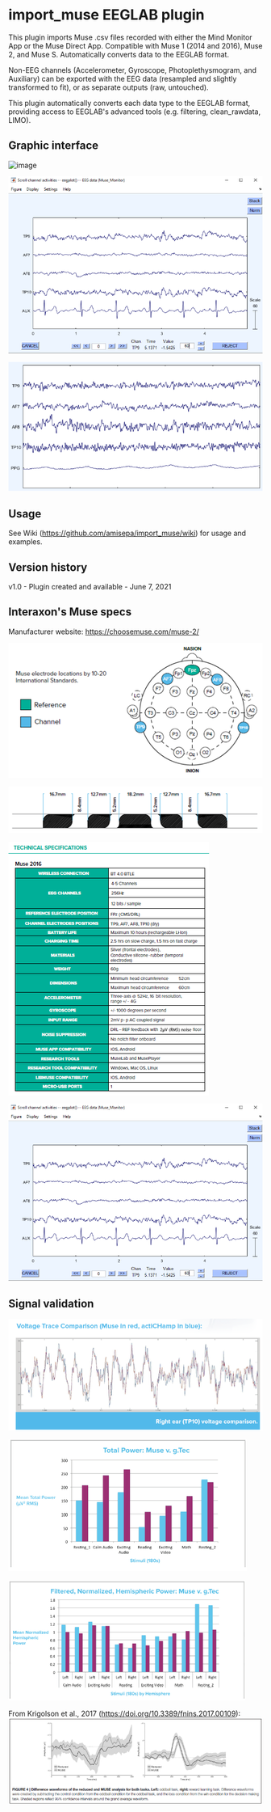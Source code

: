 # import_muse EEGLAB plugin

This plugin imports Muse .csv files recorded with either the Mind Monitor App or the Muse Direct App. Compatible with Muse 1 (2014 and 2016), Muse 2, and Muse S. Automatically converts data to the EEGLAB format. 

Non-EEG channels (Accelerometer, Gyroscope, Photoplethysmogram, and Auxiliary) can be exported with the EEG data (resampled and slightly transformed to fit), or as separate outputs (raw, untouched). 

This plugin automatically converts each data type to the EEGLAB format, providing access to EEGLAB's advanced tools (e.g. filtering, clean_rawdata, LIMO).

## Graphic interface

![image](https://user-images.githubusercontent.com/58382227/120024250-bb6d2980-bfa3-11eb-9980-6f6b1b87161f.png)

![](https://github.com/amisepa/import_muse/blob/main/wiki/img30.png)

![](https://github.com/amisepa/import_muse/blob/main/wiki/img35.png)


## Usage

See Wiki (https://github.com/amisepa/import_muse/wiki) for usage and examples.

## Version history
v1.0 - Plugin created and available - June 7, 2021

## Interaxon's Muse specs

Manufacturer website: https://choosemuse.com/muse-2/

![](https://github.com/amisepa/import_muse/blob/main/wiki/img27.png)

![](https://github.com/amisepa/import_muse/blob/main/wiki/img28.png)

![](https://github.com/amisepa/import_muse/blob/main/wiki/img29.png)

![](https://github.com/amisepa/import_muse/blob/main/wiki/img30.png)

## Signal validation

![](https://github.com/amisepa/import_muse/blob/main/wiki/img31.png)

![](https://github.com/amisepa/import_muse/blob/main/wiki/img32.png)

![](https://github.com/amisepa/import_muse/blob/main/wiki/img33.png)

From Krigolson et al., 2017 (https://doi.org/10.3389/fnins.2017.00109): 
![](https://github.com/amisepa/import_muse/blob/main/wiki/img34.png)


